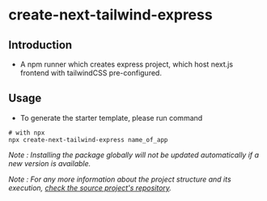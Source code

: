 # create-next-tailwind-express

## Introduction

- A npm runner which creates express project, which host next.js frontend with tailwindCSS pre-configured.

## Usage

- To generate the starter template, please run command

```console
# with npx
npx create-next-tailwind-express name_of_app
```

_Note : Installing the package globally will not be updated automatically if a new version is available._

_Note : For any more information about the project structure and its execution, [check the source project's repository](https://github.com/afreet-co/next-tailwind-express-ts)._
